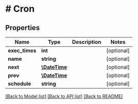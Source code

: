 # # Cron

## Properties

Name | Type | Description | Notes
------------ | ------------- | ------------- | -------------
**exec_times** | **int** |  | [optional]
**name** | **string** |  | [optional]
**next** | [**\DateTime**](\DateTime.md) |  | [optional]
**prev** | [**\DateTime**](\DateTime.md) |  | [optional]
**schedule** | **string** |  | [optional]

[[Back to Model list]](../../README.md#models) [[Back to API list]](../../README.md#endpoints) [[Back to README]](../../README.md)
